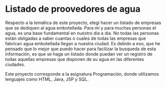 # Listado de proovedores de agua
Respecto a la temática de este proyecto, elegí hacer un listado de empresas que se dediquen al agua embotellada. 
Para mi y para muchas personas el agua, es una base fundamental en nuestro dia a dia.
No todas las personas están obligadas a saber cuantas o cuales de todas las empresas que fabrican agua embotellada llegan a nuestra ciudad. Es debido a eso, que he pensado que lo
mejor que puedo hacer para facilizar la busqueda de esta información, es que se haga un listado donde puedan ver un registro de todas aquellas empresas que disponen de su agua en
las diferentes ciudades.

Este proyecto corresponde a la asignatura Programación, donde utilizamos lenguajes como HTML, Java, JSP y SQL.
